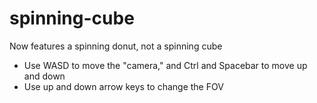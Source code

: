 # spinning-cube
Now features a spinning donut, not a spinning cube
- Use WASD to move the "camera," and Ctrl and Spacebar to move up and down
- Use up and down arrow keys to change the FOV
